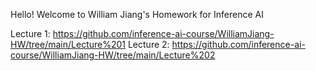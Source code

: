 Hello! Welcome to William Jiang's Homework for Inference AI

Lecture 1: https://github.com/inference-ai-course/WilliamJiang-HW/tree/main/Lecture%201 
Lecture 2: https://github.com/inference-ai-course/WilliamJiang-HW/tree/main/Lecture%202
